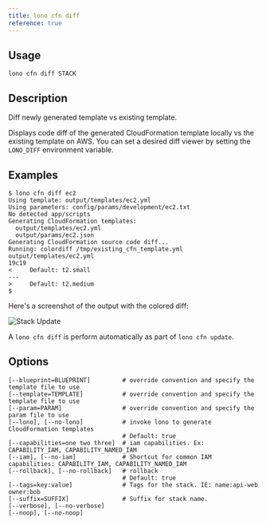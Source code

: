 ```yaml
---
title: lono cfn diff
reference: true
---
```


## Usage

    lono cfn diff STACK

## Description

Diff newly generated template vs existing template.

Displays code diff of the generated CloudFormation template locally vs the existing template on AWS. You can set a desired diff viewer by setting the `LONO_DIFF` environment variable.

## Examples

    $ lono cfn diff ec2
    Using template: output/templates/ec2.yml
    Using parameters: config/params/development/ec2.txt
    No detected app/scripts
    Generating CloudFormation templates:
      output/templates/ec2.yml
      output/params/ec2.json
    Generating CloudFormation source code diff...
    Running: colordiff /tmp/existing_cfn_template.yml output/templates/ec2.yml
    19c19
    <     Default: t2.small
    ---
    >     Default: t2.medium
    $

Here's a screenshot of the output with the colored diff:

<img src="/img/reference/lono-cfn-diff.png" alt="Stack Update" class="doc-photo">

A `lono cfn diff` is perform automatically as part of `lono cfn update`.


## Options

```
[--blueprint=BLUEPRINT]         # override convention and specify the template file to use
[--template=TEMPLATE]           # override convention and specify the template file to use
[--param=PARAM]                 # override convention and specify the param file to use
[--lono], [--no-lono]           # invoke lono to generate CloudFormation templates
                                # Default: true
[--capabilities=one two three]  # iam capabilities. Ex: CAPABILITY_IAM, CAPABILITY_NAMED_IAM
[--iam], [--no-iam]             # Shortcut for common IAM capabilities: CAPABILITY_IAM, CAPABILITY_NAMED_IAM
[--rollback], [--no-rollback]   # rollback
                                # Default: true
[--tags=key:value]              # Tags for the stack. IE: name:api-web owner:bob
[--suffix=SUFFIX]               # Suffix for stack name.
[--verbose], [--no-verbose]     
[--noop], [--no-noop]           
```

